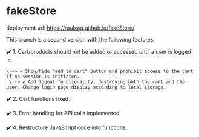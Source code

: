 # fakeStore

deployment url: https://raulxag.github.io/fakeStore/

This branch is a second version with the following features:

✔️ 1. Cart/products should not be added or accessed until a user is logged in.

    \--> ✔️ Show/hide "add to cart" button and prohibit access to the cart if no session is initiated.
     \--> ✔️ Add logout functionality, destroying both the cart and the user. Change login page display according to local storage.

✔️ 2. Cart functions fixed.

✔️ 3. Error handling for API calls implemented.

✔️ 4. Restructure JavaScript code into functions.
